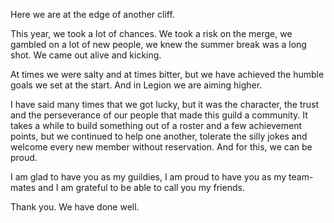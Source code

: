 Here we are at the edge of another cliff. 

This year, we took a lot of chances. 
We took a risk on the merge, we gambled 
on a lot of new people, we knew the summer 
break was a long shot. We came out alive and kicking. 

At times we were salty and at times bitter, 
but we have achieved the humble goals we set 
at the start. And in Legion we are aiming higher.

I have said many times that we got lucky, 
but it was the character, the trust and the 
perseverance of our people that made this 
guild a community. It takes a while to build 
something out of a roster and a few achievement 
points, but we continued to help one another, 
tolerate the silly jokes and welcome every 
new member without reservation. And for this, 
we can be proud.

I am glad to have you as my guildies, 
I am proud to have you as my team-mates 
and I am grateful to be able to call you my friends.

Thank you.
We have done well.